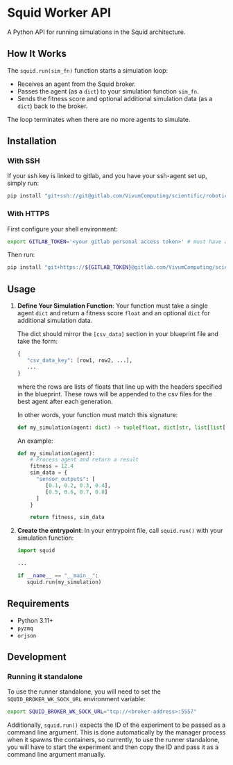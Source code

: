 # Squid Worker API

A Python API for running simulations in the Squid architecture.

## How It Works

The `squid.run(sim_fn)` function starts a simulation loop:
- Receives an agent from the Squid broker.
- Passes the agent (as a `dict`) to your simulation function `sim_fn`.
- Sends the fitness score and optional additional simulation data (as a `dict`) back to the broker.

The loop terminates when there are no more agents to simulate.

## Installation

### With SSH

If your ssh key is linked to gitlab, and you have your ssh-agent set up, simply run:

```sh
pip install "git+ssh://git@gitlab.com/VivumComputing/scientific/robotics/dnfs/evolution/squid.git#egg=squid&subdirectory=api/python"
```

### With HTTPS

First configure your shell environment:

```sh
export GITLAB_TOKEN='<your gitlab personal access token>' # must have at least `read_repository` scope
```

Then run:

```sh
pip install "git+https://${GITLAB_TOKEN}@gitlab.com/VivumComputing/scientific/robotics/dnfs/evolution/squid.git#egg=squid&subdirectory=api/python"
```

## Usage

1. **Define Your Simulation Function**: 
   Your function must take a single agent `dict` and return a fitness score `float` and an optional `dict` for additional simulation data. 

   The dict should mirror the `[csv_data]` section in your blueprint file and take the form:
   ```py
   {
      "csv_data_key": [row1, row2, ...],
      ...
   }
   ```
   where the rows are lists of floats that line up with the headers specified in the blueprint.
   These rows will be appended to the csv files for the best agent after each generation.

   In other words, your function must match this signature:

   ```py
   def my_simulation(agent: dict) -> tuple[float, dict[str, list[list[float]]] | None]
   ```

   An example:

   ```py
   def my_simulation(agent):
       # Process agent and return a result
       fitness = 12.4
       sim_data = {
         "sensor_outputs": [
            [0.1, 0.2, 0.3, 0.4], 
            [0.5, 0.6, 0.7, 0.8]
         ]
       }

       return fitness, sim_data
   ```

2. **Create the entrypoint**: 
   In your entrypoint file, call `squid.run()` with your simulation function:

   ```py
   import squid

   ...

   if __name__ == "__main__":
      squid.run(my_simulation)
   ```

## Requirements

- Python 3.11+
- `pyzmq`
- `orjson`

## Development

### Running it standalone

To use the runner standalone, you will need to set the `SQUID_BROKER_WK_SOCK_URL` environment variable:
```bash
export SQUID_BROKER_WK_SOCK_URL="tcp://<broker-address>:5557"
```

Additionally, `squid.run()` expects the ID of the experiment to be passed as a command line argument. This is done automatically by the manager process when it spawns the containers, so currently, to use the runner standalone, you will have to start the experiment and then copy the ID and pass it as a command line argument manually.
